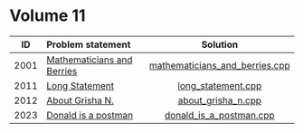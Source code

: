 # Volume 11

|  ID  |                               Problem statement                                 |                              Solution                              |
|:----:|:--------------------------------------------------------------------------------|:------------------------------------------------------------------:|
| 2001 | [Mathematicians and Berries](http://acm.timus.ru/problem.aspx?space=1&num=2001) | [mathematicians_and_berries.cpp](./mathematicians_and_berries.cpp) |
| 2011 | [Long Statement](http://acm.timus.ru/problem.aspx?space=1&num=2011)             | [long_statement.cpp](./long_statement.cpp)                         |
| 2012 | [About Grisha N.](http://acm.timus.ru/problem.aspx?space=1&num=2012)            | [about_grisha_n.cpp](./about_grisha_n.cpp)                         |
| 2023 | [Donald is a postman](http://acm.timus.ru/problem.aspx?space=1&num=2023)        | [donald_is_a_postman.cpp](./donald_is_a_postman.cpp)               |
